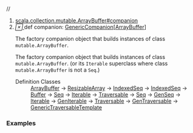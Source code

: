 //
<ol>
<li><a href="https://www.scala-lang.org/api/2.12.3/scala/collection/mutable/ArrayBuffer.html#companion:scala.collection.generic.GenericCompanion[scala.collection.mutable.ArrayBuffer]">scala.collection.mutable.ArrayBuffer#companion</a></li>
<li name="scala.collection.mutable.ArrayBuffer#companion" visbl="pub" class="indented0 " data-isabs="false" fullcomment="yes" group="Ungrouped"> <a id="companion:scala.collection.generic.GenericCompanion[scala.collection.mutable.ArrayBuffer]"></a><a id="companion:GenericCompanion[ArrayBuffer]"></a> <span class="permalink"> <a href="../../../scala/collection/mutable/ArrayBuffer.html#companion:scala.collection.generic.GenericCompanion[scala.collection.mutable.ArrayBuffer]" title="Permalink"> <i class="material-icons"></i> </a> </span> <span class="modifier_kind"> <span class="modifier"></span> <span class="kind">def</span> </span> <span class="symbol"> <span class="name">companion</span><span class="result">: <a href="../generic/GenericCompanion.html" class="extype" name="scala.collection.generic.GenericCompanion">GenericCompanion</a>[<a href="" class="extype" name="scala.collection.mutable.ArrayBuffer">ArrayBuffer</a>]</span> </span> <p class="shortcomment cmt">The factory companion object that builds instances of class <code>mutable.ArrayBuffer</code>.</p>
 <div class="fullcomment">
  <div class="comment cmt">
   <p>The factory companion object that builds instances of class <code>mutable.ArrayBuffer</code>. (or its <code>Iterable</code> superclass where class <code>mutable.ArrayBuffer</code> is not a <code>Seq</code>.) </p>
  </div>
  <dl class="attributes block"> 
   <dt>
    Definition Classes
   </dt>
   <dd>
    <a href="" class="extype" name="scala.collection.mutable.ArrayBuffer">ArrayBuffer</a> → 
    <a href="ResizableArray.html" class="extype" name="scala.collection.mutable.ResizableArray">ResizableArray</a> → 
    <a href="IndexedSeq.html" class="extype" name="scala.collection.mutable.IndexedSeq">IndexedSeq</a> → 
    <a href="../IndexedSeq.html" class="extype" name="scala.collection.IndexedSeq">IndexedSeq</a> → 
    <a href="Buffer.html" class="extype" name="scala.collection.mutable.Buffer">Buffer</a> → 
    <a href="Seq.html" class="extype" name="scala.collection.mutable.Seq">Seq</a> → 
    <a href="Iterable.html" class="extype" name="scala.collection.mutable.Iterable">Iterable</a> → 
    <a href="Traversable.html" class="extype" name="scala.collection.mutable.Traversable">Traversable</a> → 
    <a href="../Seq.html" class="extype" name="scala.collection.Seq">Seq</a> → 
    <a href="../GenSeq.html" class="extype" name="scala.collection.GenSeq">GenSeq</a> → 
    <a href="../Iterable.html" class="extype" name="scala.collection.Iterable">Iterable</a> → 
    <a href="../GenIterable.html" class="extype" name="scala.collection.GenIterable">GenIterable</a> → 
    <a href="../Traversable.html" class="extype" name="scala.collection.Traversable">Traversable</a> → 
    <a href="../GenTraversable.html" class="extype" name="scala.collection.GenTraversable">GenTraversable</a> → 
    <a href="../generic/GenericTraversableTemplate.html" class="extype" name="scala.collection.generic.GenericTraversableTemplate">GenericTraversableTemplate</a>
   </dd>
  </dl>
 </div> </li>
        </ol>


### Examples















